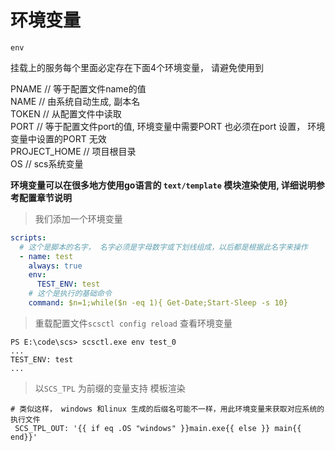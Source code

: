 # 环境变量

`env`

挂载上的服务每个里面必定存在下面4个环境变量， 请避免使用到

PNAME // 等于配置文件name的值  
NAME  // 由系统自动生成, 副本名  
TOKEN  // 从配置文件中读取  
PORT  // 等于配置文件port的值, 环境变量中需要PORT 也必须在port 设置， 环境变量中设置的PORT 无效  
PROJECT_HOME  // 项目根目录  
OS  // scs系统变量  

**环境变量可以在很多地方使用go语言的 `text/template` 模块渲染使用, 详细说明参考配置章节说明**


> 我们添加一个环境变量

```yaml
scripts:
  # 这个是脚本的名字， 名字必须是字母数字或下划线组成，以后都是根据此名字来操作
  - name: test
    always: true
    env:
      TEST_ENV: test
    # 这个是执行的基础命令
    command: $n=1;while($n -eq 1){ Get-Date;Start-Sleep -s 10}
```
> 重载配置文件`scsctl config reload`
> 查看环境变量
```
PS E:\code\scs> scsctl.exe env test_0   
...
TEST_ENV: test
...
```

> 以`SCS_TPL` 为前缀的变量支持 模板渲染
```
# 类似这样， windows 和linux 生成的后缀名可能不一样，用此环境变量来获取对应系统的执行文件
 SCS_TPL_OUT: '{{ if eq .OS "windows" }}main.exe{{ else }} main{{ end}}'
```
